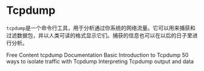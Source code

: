 # Tcpdump

`tcpdump`是一个命令行工具，用于分析通过你系统的网络流量。它可以用来捕获和过滤数据包，并以人类可读的格式显示它们。捕获的信息也可以在以后的日子里进行分析。

<ResourceGroupTitle>Free Content</ResourceGroupTitle>
<BadgeLink badgeText='Official Documentation' colorScheme='blue' href='https://www.tcpdump.org/manpages/tcpdump.1.html'>tcpdump Documentation</BadgeLink>
<BadgeLink colorScheme='yellow' badgeText='Read' href='https://opensource.com/article/18/10/introduction-tcpdump'>Basic Introduction to Tcpdump</BadgeLink>
<BadgeLink colorScheme='yellow' badgeText='Read' href='https://danielmiessler.com/study/tcpdump/'>50 ways to isolate traffic with Tcpdump</BadgeLink>
<BadgeLink colorScheme='purple' badgeText='Watch' href='https://www.youtube.com/watch?v=7bsQP9sKHrs'>Interpreting Tcpdump output and data</BadgeLink>